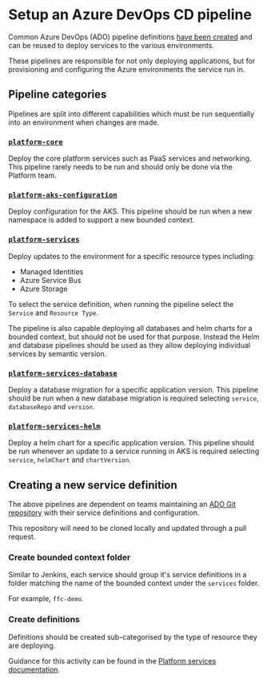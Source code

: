 # Setup an Azure DevOps CD pipeline

Common Azure DevOps (ADO) pipeline definitions [have been created](https://dev.azure.com/defragovuk/DEFRA-FFC/_build) and can be reused to deploy services to the various environments.

These pipelines are responsible for not only deploying applications, but for provisioning and configuring the Azure environments the service run in.

## Pipeline categories

Pipelines are split into different capabilities which must be run sequentially into an environment when changes are made.

### [`platform-core`](https://dev.azure.com/defragovuk/DEFRA-FFC/_build?definitionId=2751)

Deploy the core platform services such as PaaS services and networking.  This pipeline rarely needs to be run and should only be done via the Platform team.

### [`platform-aks-configuration`](https://dev.azure.com/defragovuk/DEFRA-FFC/_build?definitionId=2776)

Deploy configuration for the AKS.  This pipeline should be run when a new namespace is added to support a new bounded context.

### [`platform-services`](https://dev.azure.com/defragovuk/DEFRA-FFC/_build?definitionId=2752)

Deploy updates to the environment for a specific resource types including:

- Managed Identities
- Azure Service Bus
- Azure Storage

To select the service definition, when running the pipeline select the `Service` and `Resource Type`.

The pipeline is also capable deploying all databases and helm charts for a bounded context, but should not be used for that purpose.  Instead the Helm and database pipelines should be used as they allow deploying individual services by semantic version.

### [`platform-services-database`](https://dev.azure.com/defragovuk/DEFRA-FFC/_build?definitionId=3011)

Deploy a database migration for a specific application version.  This pipeline should be run when a new database migration is required selecting `service`, `databaseRepo` and `version`.

### [`platform-services-helm`](https://dev.azure.com/defragovuk/DEFRA-FFC/_build?definitionId=2974)

Deploy a helm chart for a specific application version.  This pipeline should be run whenever an update to a service running in AKS is required selecting `service`, `helmChart` and `chartVersion`.

## Creating a new service definition

The above pipelines are dependent on teams maintaining an [ADO Git repository](https://dev.azure.com/defragovuk/DEFRA-FFC/_git/DEFRA-FFC-PLATFORM) with their service definitions and configuration.

This repository will need to be cloned locally and updated through a pull request.

### Create bounded context folder

Similar to Jenkins, each service should group it's service definitions in a folder matching the name of the bounded context under the `services` folder. 

For example, `ffc-demo`.

### Create definitions

Definitions should be created sub-categorised by the type of resource they are deploying.

Guidance for this activity can be found in the [Platform services documentation](https://dev.azure.com/defragovuk/DEFRA-FFC/_wiki/wikis/DEFRA-FFC.wiki/5171/DEFRA-FFC-Project-Wiki-Homepage).
